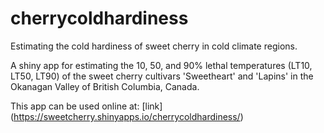 # cherrycoldhardiness
Estimating the cold hardiness of sweet cherry in cold climate regions.

A shiny app for estimating the 10, 50, and 90% lethal temperatures (LT10, LT50, LT90) of the sweet cherry cultivars 'Sweetheart' and 'Lapins' in the Okanagan Valley of British Columbia, Canada.

This app can be used online at: [link] (https://sweetcherry.shinyapps.io/cherrycoldhardiness/)
